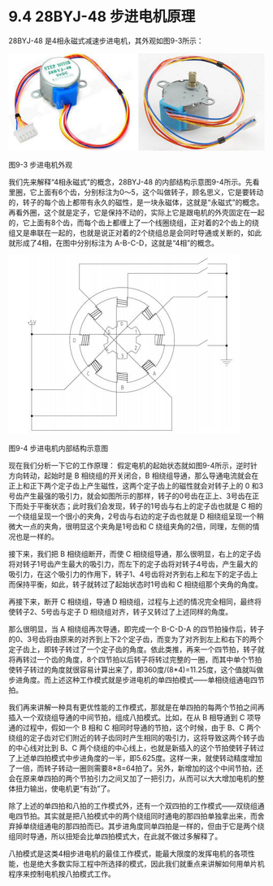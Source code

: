 # 9.4 28BYJ-48 步进电机原理

28BYJ-48 是4相永磁式减速步进电机，其外观如图9-3所示： 

![](images/26.png)

图9-3 步进电机外观

我们先来解释“4相永磁式”的概念，28BYJ-48 的内部结构示意图9-4所示。先看里圈，它上面有6个齿，分别标注为0～5，这个叫做转子，顾名思义，它是要转动的，转子的每个齿上都带有永久的磁性，是一块永磁体，这就是“永磁式”的概念。再看外圈，这个就是定子，它是保持不动的，实际上它是跟电机的外壳固定在一起的，它上面有8个齿，而每个齿上都缠上了一个线圈绕组，正对着的2个齿上的绕组又是串联在一起的，也就是说正对着的2个绕组总是会同时导通或关断的，如此就形成了4相，在图中分别标注为 A-B-C-D，这就是“4相”的概念。 

![](images/27.png)

图9-4 步进电机内部结构示意图

现在我们分析一下它的工作原理：
假定电机的起始状态就如图9-4所示，逆时针方向转动，起始时是 B 相绕组的开关闭合，B 相绕组导通，那么导通电流就会在正上和正下两个定子齿上产生磁性，这两个定子齿上的磁性就会对转子上的 0 和3号齿产生最强的吸引力，就会如图所示的那样，转子的0号齿在正上、3号齿在正下而处于平衡状态；此时我们会发现，转子的1号齿与右上的定子齿也就是 C 相的一个绕组呈现一个很小的夹角，2号齿与右边的定子齿也就是 D 相绕组呈现一个稍微大一点的夹角，很明显这个夹角是1号齿和 C 绕组夹角的2倍，同理，左侧的情况也是一样的。

接下来，我们把 B 相绕组断开，而使 C 相绕组导通，那么很明显，右上的定子齿将对转子1号齿产生最大的吸引力，而左下的定子齿将对转子4号齿，产生最大的吸引力，在这个吸引力的作用下，转子1、4号齿将对齐到右上和左下的定子齿上而保持平衡，如此，转子就转过了起始状态时1号齿和 C 相绕组那个夹角的角度。

再接下来，断开 C 相绕组，导通 D 相绕组，过程与上述的情况完全相同，最终将使转子2、5号齿与定子 D 相绕组对齐，转子又转过了上述同样的角度。

那么很明显，当 A 相绕组再次导通，即完成一个 B-C-D-A 的四节拍操作后，转子的0、3号齿将由原来的对齐到上下2个定子齿，而变为了对齐到左上和右下的两个定子齿上，即转子转过了一个定子齿的角度。依此类推，再来一个四节拍，转子就将再转过一个齿的角度，8个四节拍以后转子将转过完整的一圈，而其中单个节拍使转子转过的角度就很容易计算出来了，即360度/(8*4)=11.25度，这个值就叫做步进角度。而上述这种工作模式就是步进电机的单四拍模式——单相绕组通电四节拍。

我们再来讲解一种具有更优性能的工作模式，那就是在单四拍的每两个节拍之间再插入一个双绕组导通的中间节拍，组成八拍模式。比如，在从 B 相导通到 C 项导通的过程中，假如一个 B 相和 C 相同时导通的节拍，这个时候，由于 B、C 两个绕组的定子齿对它们附近的转子齿同时产生相同的吸引力，这将导致这两个转子齿的中心线对比到 B、C 两个绕组的中心线上，也就是新插入的这个节拍使转子转过了上述单四拍模式中步进角度的一半，即5.625度。这样一来，就使转动精度增加了一倍，而转子转动一圈则需要8*8=64拍了。另外，新增加的这个中间节拍，还会在原来单四拍的两个节拍引力之间又加了一把引力，从而可以大大增加电机的整体扭力输出，使电机更“有劲”了。

除了上述的单四拍和八拍的工作模式外，还有一个双四拍的工作模式——双绕组通电四节拍。其实就是把八拍模式中的两个绕组同时通电的那四拍单独拿出来，而舍弃掉单绕组通电的那四拍而已。其步进角度同单四拍是一样的，但由于它是两个绕组同时导通，所以扭矩会比单四拍模式大，在此就不做过多解释了。

八拍模式是这类4相步进电机的最佳工作模式，能最大限度的发挥电机的各项性能，也是绝大多数实际工程中所选择的模式，因此我们就重点来讲解如何用单片机程序来控制电机按八拍模式工作。 
